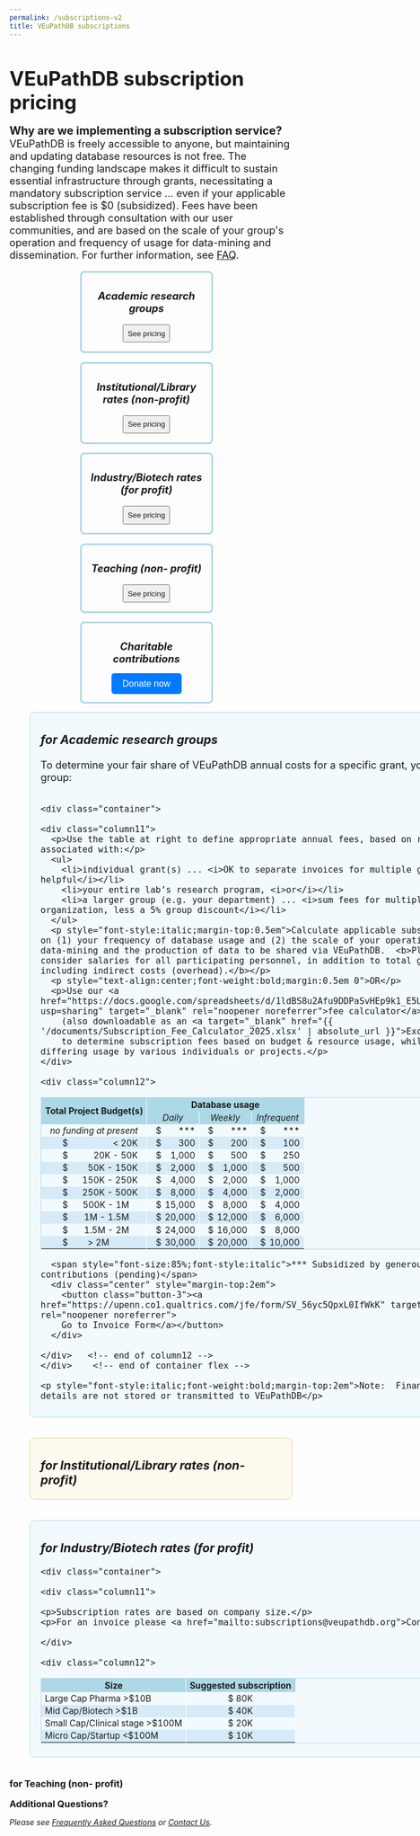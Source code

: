 ```yaml
---
permalink: /subscriptions-v2
title: VEuPathDB subscriptions
---
```

<style>

.flex-container {
  display: flex;
  flex-wrap: wrap;
  justify-content: center;
  font-size: 95%;
}
.flex-container div {
  font-size: 90%;
  border: 0.2em solid lightblue;
  border-radius: 0.5em;
  margin: 0 1em 1em 0;
  padding: 0 1em 1em;
  text-align: center;
  width: 200px;
}
.flex-container div button {
  padding: 0.5em;
}
.flex-container div button a {
  text-decoration: none;
}
.flex-container div h3 {
  text-align: center;
}
.flex-container div button.donate {
  border: 0;
  background: 0;
}
.flex-container div button a#donate {
  background-color: #007BFF;
  color: white;
  padding: 10px 20px;
  text-decoration: none;
  border-radius: 5px;
  font-size: 16px;
}

  h1 {
    font-size: 2.5em;
    margin-bottom:0;
    padding-bottom:0;
    padding-top:0;
  }

  div.static-content {

    font-size:130%;
    a {
      text-decoration: underline;
    } 
    h2 {
      font-size: 1.5em;
      font-weight:400;
      padding-bottom:0.5em;
    }
    h3 {
      padding-top:0.25em;
      font-style: italic;
    }

    div#research, div#biotech {
      border-radius: .5em;
      border: 1px solid lightblue;
      background: #e6f7fd78;
      padding: 0 1em 0.5em;
      margin: 0 2em 2em;
      min-width: 49em;
      p {
        margin:0;
      }
    }
    div#institution, div#teaching {
      border-radius: .5em;
      border: 1px solid #dbb667a6;
      background: #fdf9e696;
      padding: 0 1em 0;
      margin-left: 2em;
      margin-bottom: 2em;
      max-width: 49em;
      p {
        margin:0;
      }
    }

    div.container {
      display: flex;
    }
    div.column11 {
      flex: 0 0 47%;
    }
    div.column12 {
      flex: 0 0 auto;
      margin-left: 1em;
    }

    ul {
      list-style-type: square;
    }
    .column11 ul {
      padding-left: 0;
      margin-top: 0;
    }

    table {
      font-size: 85%;
      border: 1px solid lightblue;
    }
    td {
      text-align: right;
      padding: 0.10em 0.4em;
    }
    td.center {
      text-align: center;
      vertical-align: middle;
    }
    td.sidewhite {
      border-right: 1px solid white;
    }
    td.left {
      text-align: left;
      vertical-align: middle;
    }
    thead td {
      font-weight: bold;
      border: 1px solid lightblue;
      background: lightblue;
    }
    tbody tr.alt td {
      background: #d6eaf8;
    }
    td.nopad-r {
      padding-right: 0;
    }
    td.pad-r-halfem {
      padding-right: 0.5em
    }
    td.pad-r-1em {
      padding-right: 1em
    }
    td.pad-l-1em {
      padding-left: 1em
    }
    td.pad-r-2em {
      padding-right: 2em
    }
    td.pad-l-2em {
      padding-left: 2em
    }
    td.pad-r-4em {
      padding-right: 4.3em
    }

    .button-3 {
      font-size: 130%;
      background-color: green;
      border: 0.15em solid green;
      border-radius: 8px;
      box-shadow: rgba(27, 31, 35, 0.04) 0 1px 0, rgba(255, 255, 255, 0.25) 0 1px 0 inset;
      box-sizing: border-box;
      color: white;
      cursor: pointer;
      font-weight: 400;
      margin-top: 0.6em;
      padding: 0.4em 0.7em;
      transition: background-color 0.2s cubic-bezier(0.3, 0, 0.5, 1);
      touch-action: manipulation;
      vertical-align: middle;
    }
    .button-3:focus:not(:focus-visible):not(.focus-visible) {
      box-shadow: none;
      outline: none;
    }
    .button-3:hover {
      background-color: #2c974b;
    }
    .button-3:focus {
      box-shadow: rgba(46, 164, 79, .4) 0 0 0 3px;
      outline: none;
    }
    .button-3:active {
      background-color: #298e46;
      box-shadow: rgba(20, 70, 32, .2) 0 1px 0 inset;
    }
    .button-3 a {
      text-decoration: none;
      color: white;
    }

    .italics {
      font-style:italic;
    }
    .small {
      font-size:90%;
      font-style:italic;
    }
    .center {
      text-align: center;
    }

    div.addquest {
      margin: 2em 2em;
      p {
       padding-left: 2em;
       display: inline;
      } 
    }

    @media only screen and (max-width: 50em) {
      div.container {
        flex-wrap:wrap;
      }
      div#research, div#institution, div#biotech, div#teaching, div.column12, .button-3, div.addquest, div.addquest p {
        margin-left: 0;
      }
      div.addquest, div.addquest p {
        padding-left: 0;
        display: block;
      }
      table {
        margin-top: 2em;
      }      
    }

  }

</style>

<h1>VEuPathDB subscription pricing</h1>

<div class="static-content">

  <div class="top">
    <p><b style="font-size:110%">Why are we implementing a subscription service?</b> VEuPathDB is freely accessible to anyone, but maintaining and updating database resources is not free. The changing funding landscape makes it difficult to sustain essential infrastructure through grants, necessitating a mandatory subscription service ... even if your applicable subscription fee is $0 (subsidized). Fees have been established through consultation with our user communities, and are based on the scale of your group's operation and frequency of usage for data-mining and dissemination.  For further information, see <a href="/a/app/static-content/faq.html">FAQ</a>.</p>
  </div>


  <div class="flex-container">
  <div>
    <h3>Academic research groups</h3>
    <button><a href="#research">See pricing</a></button>
  </div>
  <div>
    <h3>Institutional/Library rates (non-profit)</h3>
    <button><a href="#institution">See pricing</a></button>
  </div>
  <div>
    <h3>Industry/Biotech rates (for profit)</h3>
    <button><a href="#biotech">See pricing</a></button>
  </div>
  <div>
    <h3>Teaching (non- profit)</h3>
    <button><a href="#teaching">See pricing</a></button>
  </div>
  <div>
    <h3>Charitable contributions</h3>
    <button class="donate"><a id="donate" href="https://giving.aws.cloud.upenn.edu/fund?program=SAS&fund=605878">Donate now</a></button>
  </div>
  </div>


  <div id="research"> 
    <h3>for Academic research groups</h3>
    <p style="padding-bottom:1em">To determine your fair share of VEuPathDB annual costs for a specific grant, your entire lab, or a larger group:</p>

    <div class="container">

    <div class="column11">
      <p>Use the table at right to define appropriate annual fees, based on relevant budget details associated with:</p>
      <ul>
        <li>individual grant(s) ... <i>OK to separate invoices for multiple grants, if this is helpful</i></li>
        <li>your entire lab’s research program, <i>or</i></li>
        <li>a larger group (e.g. your department) ... <i>sum fees for multiple labs in your organization, less a 5% group discount</i></li>
      </ul>
      <p style="font-style:italic;margin-top:0.5em">Calculate applicable subscription rates based on (1) your frequency of database usage and (2) the scale of your operations, including both data-mining and the production of data to be shared via VEuPathDB.  <b>Please be sure to consider salaries for all participating personnel, in addition to total grant budget(s), including indirect costs (overhead).</b></p>
      <p style="text-align:center;font-weight:bold;margin:0.5em 0">OR</p>
      <p>Use our <a href="https://docs.google.com/spreadsheets/d/1ldBS8u2Afu9DDPaSvHEp9k1_E5U3u6QEOQMt_ehIYgw/copy?usp=sharing" target="_blank" rel="noopener noreferrer">fee calculator</a> 
        (also downloadable as an <a target="_blank" href="{{ '/documents/Subscription_Fee_Calculator_2025.xlsx' | absolute_url }}">Excel file</a>) 
        to determine subscription fees based on budget & resource usage, while also considering differing usage by various individuals or projects.</p>
    </div>

    <div class="column12">
  <table>

  <thead>
    <tr>
      <td colspan="2" rowspan="2" class="center sidewhite">Total Project Budget(s)</td>
      <td colspan="6" class="center">Database usage</td>
    </tr>
    <tr>
      <td colspan="2" class="center sidewhite" style="font-weight:400;font-style:italic">Daily</td>
      <td colspan="2" class="center sidewhite" style="font-weight:400;font-style:italic">Weekly</td>
      <td colspan="2" class="center" style="font-weight:400;font-style:italic">Infrequent</td>
    </tr>
  </thead>

  <tbody><tr>
    <td colspan="2" class="center sidewhite"><i>no funding at present</i></td>
    <td class="pad-l-1em nopad-r">$</td>
    <td class="sidewhite">***</td>
    <td class="pad-l-1em nopad-r">$</td>
    <td class="sidewhite">***</td>
    <td class="pad-l-1em nopad-r">$</td>
    <td class="pad-r-halfem">***</td>
  </tr>
  <tr class="alt">
    <td class="pad-l-2em nopad-r">$</td>  <!-- this affects all subsequent rows -->
    <td class="pad-r-1em sidewhite">&lt; 20K</td>
    <td class="pad-l-1em nopad-r">$</td>  <!-- this affects all subsequent rows -->
    <td class="sidewhite">300</td>
    <td class="pad-l-1em nopad-r">$</td>  <!-- this affects all subsequent rows -->
    <td class="sidewhite">200</td>
    <td class="pad-l-1em nopad-r">$</td>  <!-- this affects all subsequent rows -->
    <td class="pad-r-halfem">100</td>
  </tr>
  <tr>
    <td class="nopad-r">$</td>
    <td class="pad-r-1em sidewhite">20K - 50K</td>
    <td class="nopad-r">$</td>
    <td class="sidewhite">1,000</td>
    <td class="nopad-r">$</td>
    <td class="sidewhite">500</td>
    <td class="nopad-r">$</td>
    <td class="pad-r-halfem">250</td>
  </tr>
  <tr class="alt">
    <td class="nopad-r">$</td>
    <td class="pad-r-1em sidewhite">50K - 150K</td>
    <td class="nopad-r">$</td>
    <td class="sidewhite">2,000</td>
    <td class="nopad-r">$</td>
    <td class="sidewhite">1,000</td>
    <td class="nopad-r">$</td>
    <td class="pad-r-halfem">500</td>
  </tr>
  <tr>
    <td class="nopad-r">$</td>
    <td class="pad-r-1em sidewhite">150K - 250K</td>
    <td class="nopad-r">$</td>
    <td class="sidewhite">4,000</td>
    <td class="nopad-r">$</td>
    <td class="sidewhite">2,000</td>
    <td class="nopad-r">$</td>
    <td class="pad-r-halfem">1,000</td>
  </tr>
  <tr class="alt">
    <td class="nopad-r">$</td>
    <td class="pad-r-1em sidewhite">250K - 500K</td>
    <td class="nopad-r">$</td>
    <td class="sidewhite">8,000</td>
    <td class="nopad-r">$</td>
    <td class="sidewhite">4,000</td>
    <td class="nopad-r">$</td>
    <td class="pad-r-halfem">2,000</td>
  </tr>
  <tr>
    <td class="nopad-r">$</td>
    <td class="pad-r-2em sidewhite">500K - 1M</td>
    <td class="nopad-r">$</td>
    <td class="sidewhite">15,000</td>
    <td class="nopad-r">$</td>
    <td class="sidewhite">8,000</td>
    <td class="nopad-r">$</td>
    <td class="pad-r-halfem">4,000</td>
  </tr>
  <tr class="alt">
    <td class="nopad-r">$</td>
    <td class="pad-r-2em sidewhite">1M - 1.5M</td>
    <td class="nopad-r">$</td>
    <td class="sidewhite">20,000</td>
    <td class="nopad-r">$</td>
    <td class="sidewhite">12,000</td>
    <td class="nopad-r">$</td>
    <td class="pad-r-halfem">6,000</td>
  </tr>
  <tr>
    <td class="nopad-r">$</td>
    <td class="pad-r-2em sidewhite">1.5M - 2M</td>
    <td class="nopad-r">$</td>
    <td class="sidewhite">24,000</td>
    <td class="nopad-r">$</td>
    <td class="sidewhite">16,000</td>
    <td class="nopad-r">$</td>
    <td class="pad-r-halfem">8,000</td>
  </tr>
  <tr class="alt">
    <td class="nopad-r">$</td>
    <td class="pad-r-4em sidewhite">&gt; 2M</td>
    <td class="nopad-r">$</td>
    <td class="sidewhite">30,000</td>
    <td class="nopad-r">$</td>
    <td class="sidewhite">20,000</td>
    <td class="nopad-r">$</td>
    <td class="pad-r-halfem">10,000</td>
  </tr></tbody>

  </table>

      <span style="font-size:85%;font-style:italic">*** Subsidized by generous philanthropic contributions (pending)</span>
      <div class="center" style="margin-top:2em">
        <button class="button-3"><a href="https://upenn.co1.qualtrics.com/jfe/form/SV_56yc5QpxL0IfWkK" target="_blank" rel="noopener noreferrer">
        Go to Invoice Form</a></button>
      </div>

    </div>   <!-- end of column12 -->    
    </div>    <!-- end of container flex -->

    <p style="font-style:italic;font-weight:bold;margin-top:2em">Note:  Financial and personnel details are not stored or transmitted to VEuPathDB</p>

  </div>  <!-- end of id=research -->


  <div id="institution">
   <h3>for Institutional/Library rates (non-profit)</h3>
 
  </div>

  <div id="biotech">
   <h3>for Industry/Biotech rates (for profit)</h3>

    <div class="container">

    <div class="column11">

    <p>Subscription rates are based on company size.</p>
    <p>For an invoice please <a href="mailto:subscriptions@veupathdb.org">Contact Us</a></p><br>

    </div>

    <div class="column12"> 
  <table>

  <thead>
    <tr>
      <td class="center sidewhite">Size</td>
      <td class="center">Suggested subscription</td>
    </tr>
  </thead>

  <tbody>
  <tr>
    <td class="left sidewhite">Large Cap Pharma >$10B</td>
    <td class="center sidewhite">$ 80K</td>
  </tr>
  <tr class="alt">
    <td class="left sidewhite">Mid Cap/Biotech >$1B</td>
    <td class="center sidewhite">$ 40K</td>
  </tr>
  <tr>
    <td class="left sidewhite">Small Cap/Clinical stage >$100M</td>
    <td class="center sidewhite">$ 20K</td>
  </tr>
  <tr class="alt">
    <td class="left sidewhite">Micro Cap/Startup <$100M</td>
    <td class="center sidewhite">$ 10K</td>
  </tr>
  </tbody>

  </table>
     </div>
   </div>


  </div>

  <div id="teaching">
   <h3>for Teaching (non- profit)</h3>

  </div>


  <div class="addquest">
    <h3 style="display:inline">Additional Questions?</h3>
    <p><i>Please see <a href="/a/app/static-content/faq.html">Frequently Asked Questions</a>
      or <a href="mailto:subscriptions@veupathdb.org">Contact Us</a>.</i></p>
  </div>



</div>

<script>
  function getHashFromUrl(url){
    console.log("My url: ", url);
    var a = document.createElement("a");
    a.href = url;
    return a.hash.replace(/^#/, "");
  }
  function openEntry(myanchor) {
    console.log("My Anchor: ", myanchor);
    document.getElementById(myanchor).open = true;
  }
  document.onload = openEntry(getHashFromUrl(window.location.href));
</script>

